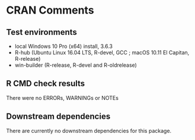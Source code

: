 # CRAN Comments

## Test environments

- local Windows 10 Pro (x64) install, 3.6.3
- R-hub (Ubuntu Linux 16.04 LTS, R-devel, GCC ; macOS 10.11 El Capitan, R-release)
- win-builder (R-release, R-devel and R-oldrelease)

## R CMD check results

There were no ERRORs, WARNINGs or NOTEs

## Downstream dependencies

There are currently no downstream dependencies for this package.
